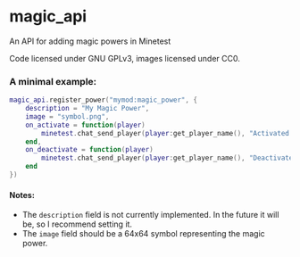 # magic_api
An API for adding magic powers in Minetest

Code licensed under GNU GPLv3, images licensed under CC0.

### A minimal example:
```lua
magic_api.register_power("mymod:magic_power", {
    description = "My Magic Power",
    image = "symbol.png",
    on_activate = function(player)
        minetest.chat_send_player(player:get_player_name(), "Activated!")
    end,
    on_deactivate = function(player)
        minetest.chat_send_player(player:get_player_name(), "Deactivated.")
    end
})
```

#### Notes:
- The `description` field is not currently implemented. In the future it will be, so I recommend setting it.
- The `image` field should be a 64x64 symbol representing the magic power.
